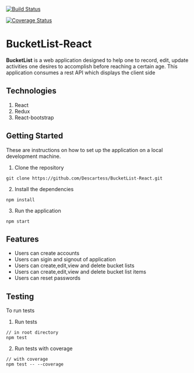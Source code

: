 [![Build Status](https://travis-ci.org/Descartess/BucketList-React.svg?branch=master)](https://travis-ci.org/Descartess/BucketList-React)

[![Coverage Status](https://coveralls.io/repos/github/Descartess/BucketList-React/badge.svg?branch=master)](https://coveralls.io/github/Descartess/BucketList-React?branch=master)
# BucketList-React

**BucketList** is a web application designed to help one to record, edit, update activities one desires to accomplish before reaching a certain age. This application consumes a rest API which displays the client side


## Technologies
1. React 
2. Redux
3. React-bootstrap


## Getting Started
These are instructions on how to set up the application on a local development machine.

1. Clone the repository 
```
git clone https://github.com/Descartess/BucketList-React.git
```
2. Install the dependencies
```
npm install
```
3. Run the application 
```
npm start
```

## Features 
* Users can create accounts
* Users can sigin and signout of application
* Users can create,edit,view and delete bucket lists
* Users can create,edit,view and delete bucket list items
* Users can reset passwords

## Testing
To run tests 
1. Run tests
```
// in root directory
npm test
```
2. Run tests with coverage
```
// with coverage
npm test -- --coverage
```
